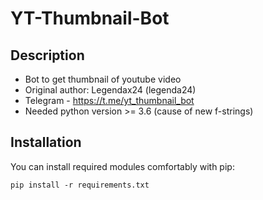 # YT-Thumbnail-Bot
Description
------------------------
* Bot to get thumbnail of youtube video
* Original author: Legendax24 (legenda24)
* Telegram - https://t.me/yt_thumbnail_bot
* Needed python version >= 3.6 (cause of new f-strings)

##  Installation
You can install required modules comfortably with pip:
```
pip install -r requirements.txt
```
